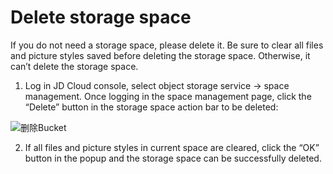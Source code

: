 # Delete storage space

If you do not need a storage space, please delete it. Be sure to clear all files and picture styles saved before deleting the storage space. Otherwise, it can’t delete the storage space.

1. Log in JD Cloud console, select object storage service -> space management. Once logging in the space management page, click the “Delete” button in the storage space action bar to be deleted:

![删除Bucket](https://github.com/jdcloudcom/cn/blob/edit/image/Object-Storage-Service/OSS-029.png)

2. If all files and picture styles in current space are cleared, click the “OK” button in the popup and the storage space can be successfully deleted.
